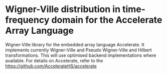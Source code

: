 Wigner-Ville distribution in time-frequency domain for the Accelerate Array Language
=================================================


Wigner-Ville library for the embedded array language Accelerate. 
It implements currently Wigner-Ville and Pseudo Wigner-Ville and Hilbert transformations.
This will use optimised backend implementations where available. 
For details on Accelerate, refer to the
https://github.com/AccelerateHS/accelerate
